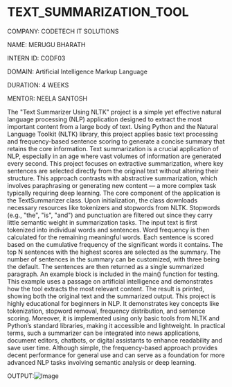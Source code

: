 # TEXT_SUMMARIZATION_TOOL
COMPANY: CODETECH IT SOLUTIONS

NAME: MERUGU BHARATH

INTERN ID: CODF03

DOMAIN: Artificial Intelligence Markup Language

DURATION: 4 WEEKS

MENTOR: NEELA SANTOSH

The "Text Summarizer Using NLTK" project is a simple yet effective natural language processing (NLP) application designed to extract the most important content from a large body of text. Using Python and the Natural Language Toolkit (NLTK) library, this project applies basic text processing and frequency-based sentence scoring to generate a concise summary that retains the core information. Text summarization is a crucial application of NLP, especially in an age where vast volumes of information are generated every second. This project focuses on extractive summarization, where key sentences are selected directly from the original text without altering their structure. This approach contrasts with abstractive summarization, which involves paraphrasing or generating new content — a more complex task typically requiring deep learning. The core component of the application is the TextSummarizer class. Upon initialization, the class downloads necessary resources like tokenizers and stopwords from NLTK. Stopwords (e.g., "the", "is", "and") and punctuation are filtered out since they carry little semantic weight in summarization tasks. The input text is first tokenized into individual words and sentences. Word frequency is then calculated for the remaining meaningful words. Each sentence is scored based on the cumulative frequency of the significant words it contains. The top N sentences with the highest scores are selected as the summary. The number of sentences in the summary can be customized, with three being the default. The sentences are then returned as a single summarized paragraph. An example block is included in the main() function for testing. This example uses a passage on artificial intelligence and demonstrates how the tool extracts the most relevant content. The result is printed, showing both the original text and the summarized output. This project is highly educational for beginners in NLP. It demonstrates key concepts like tokenization, stopword removal, frequency distribution, and sentence scoring. Moreover, it is implemented using only basic tools from NLTK and Python’s standard libraries, making it accessible and lightweight. In practical terms, such a summarizer can be integrated into news applications, document editors, chatbots, or digital assistants to enhance readability and save user time. Although simple, the frequency-based approach provides decent performance for general use and can serve as a foundation for more advanced NLP tasks involving semantic analysis or deep learning.




OUTPUT:![Image](https://github.com/user-attachments/assets/f5cf08a5-fbba-4642-919e-321141de08ac)
